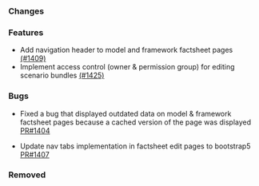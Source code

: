 ### Changes

### Features
- Add navigation header to model and framework factsheet pages [(#1409)](https://github.com/OpenEnergyPlatform/oeplatform/pull/1409)
- Implement access control (owner & permission group) for editing scenario bundles [(#1425)](https://github.com/OpenEnergyPlatform/oeplatform/pull/1425)

### Bugs
- Fixed a bug that displayed outdated data on model & framework factsheet pages because a cached version of the page was displayed [PR#1404](https://github.com/OpenEnergyPlatform/oeplatform/pull/1404)

- Update nav tabs implementation in factsheet edit pages to bootstrap5  [PR#1407](https://github.com/OpenEnergyPlatform/oeplatform/pull/1407)

### Removed

